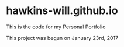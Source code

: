 # hawkins-will.github.io

This is the code for my Personal Portfolio

This project was begun on January 23rd, 2017
